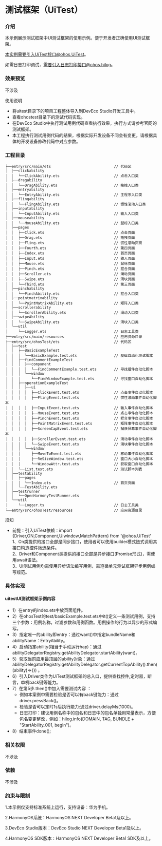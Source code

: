 # 测试框架（UiTest）

### 介绍

本示例展示测试框架中UI测试框架的使用示例。便于开发者正确使用UI测试框架。

本实例需要引入UiTest接口@ohos.UiTest。

如需日志打印调试，需要引入日志打印接口@ohos.hilog。

### 效果预览

不涉及

使用说明

- 将uitest目录下的项目工程整体导入到DevEco Studio开发工具中。
- 查看ohostest目录下的测试代码实现。
- 在DevEco Studio中执行测试用例代码查看执行效果，执行方式请参考官网的测试框架。
- 本工程执行测试用例代码的结果，根据实际开发设备不同会有变更。请根据具体的开发设备修改代码中对应参数。

### 工程目录

```
├──entry/src/main/ets                             // 代码区
│  ├──clickability  
│  │  └──ClickAbility.ets                         // 点击入口类
│  ├──dragability  
│  │  └──DragAbility.ets                          // 拖拽入口类
│  ├──entryability  
│  │  └──EntryAbility.ets                         // 主程序入口类
│  ├──flingability  
│  │  └──FlingAbility.ets                         // 惯性滚动入口类
│  ├──inputability  
│  │  └──InputAbility.ets                         // 输入入口类
│  ├──mouseability  
│  │  └──MouseAbility.ets                         // 鼠标入口类
│  ├──pages  
│  │  ├──Click.ets                                // 点击页面
│  │  ├──Drag.ets                                 // 拖拽页面
│  │  ├──Fling.ets                                // 惯性滚动页面
│  │  ├──Fourth.ets                               // 第四页面
│  │  ├──Index.ets                                // 首页页面
│  │  ├──Input.ets                                // 输入页面
│  │  ├──Mouse.ets                                // 鼠标页面
│  │  ├──Pinch.ets                                // 捏合页面
│  │  ├──Scroller.ets                             // 滑动页面
│  │  ├──Swipe.ets                                // 滑块页面
│  │  └──Third.ets                                // 第三页面
│  ├──pinchability  
│  │  └──PinchAbility.ets                         // 捏合入口类
│  ├──pointmatrixability  
│  │  └──PointMatrixAbility.ets                   // 矩阵入口类
│  ├──scrollerability  
│  │  └──ScrollerAbility.ets                      // 滑动入口类
│  ├──swipeAbility  
│  │  └──SwipeAbility.ets                         // 滑块入口类
│  └──util  
│     └──Logger.ets                               // 日志工具类
├──entry/src/main/resources                       // 应用资源目录
├──entry/src/ohosTest/ets                         // 代码区
│  ├──test
│  │  ├──BasicExampleTest                        
│  │  │  └──BasicExample.test.ets                 // 基础自动化测试脚本
│  │  ├──findCommentExampleTest                        
│  │  │  ├──component
│  │  │  │  └──FindCommentExample.test.ets        // 寻找组件自动化脚本
│  │  │  └──window
│  │  │     └──FindWindowExample.test.ets         // 寻找窗口自动化脚本
│  │  ├──operationExampleTest                        
│  │  │  ├──ui
│  │  │  │  ├──ClickEvent.test.ets                // 点击事件自动化脚本
│  │  │  │  ├──FlingEvent.test.ets                // 惯性滚动事件自动化脚本
│  │  │  │  ├──InputEvent.test.ets                // 输入事件自动化脚本
│  │  │  │  ├──MouseEvent.test.ets                // 点击事件自动化脚本
│  │  │  │  ├──PinchEvent.test.ets                // 捏合事件自动化脚本
│  │  │  │  ├──PointMatrixEvent.test.ets          // 矩阵事件自动化脚本
│  │  │  │  ├──ScreenCapEvent.test.ets            // 捕获屏幕事件自动化脚本
│  │  │  │  ├──ScrollerEvent.test.ets             // 滑动事件自动化脚本
│  │  │  │  └──SwipeEvent.test.ets                // 滑块事件自动化脚本
│  │  │  └──window
│  │  │     ├──MoveToEvent.test.ets               // 移动事件自动化脚本
│  │  │     ├──ReSizeWindow.test.ets              // 窗口大小自动化脚本
│  │  │     └──WindowAttr.test.ets                // 获取窗口自动化脚本
│  │  └──List.test.ets                            // 测试脚本列表
│  ├──testability
│  │  ├──pages
│  │  │  └──Index.ets                             // 首页页面
│  │  └──TestAbility.ets   
│  ├──testrunner                       
│  │  └──OpenHarmonyTestRunner.ets  
│  └──util                       
│     └──Logger.ts                                // 日志工具类
└──entry/src/ohosTest/resources                   // 应用资源目录
```

 须知

- 前提：引入UiTest依赖：import {Driver,ON,Component,Uiwindow,MatchPattern} from '@ohos.UiTest'  
1、On类提供的接口全部是同步接口，使用者可以使用builder模式链式调用其接口构造控件筛选条件。  
2、Driver和Component类提供的接口全部是异步接口(Promise形式)，需使用await语法。  
3、Ui测试用例均需使用异步语法编写用例，需遵循单元测试框架异步用例编写规范。

### 具体实现

#### uitestUI测试框架示例内容

- 1）在entry的index.ets中放页面组件。
- 2）在ohosTest的test/basicExample.test.ets中it()定义一条测试用例，支持三个参数：用例名称，过滤参数和用例函数。用例操作的行为以异步的形式编写。
- 3）指定唯一的ability即entry：通过want()中指定bundleName和abilityName：EntryAbility。
- 4）启动指定ability(相当于手动运行hap)：通过abilityDelegatorRegistry.getAbilityDelegator.startAbility(want)。
- 5）获取当前应用最顶层的ability对象：通过abilityDelegatorRegistry.getAbilityDelegator.getCurrentTopAbility().then((ability)=>{}) 。
- 6）引入Driver类作为UiTest测试框架的总入口，提供查找控件,定时器，断言，单机back键等能力。
- 7）在第5步.then()中加入需要测试内容 ：  
  - 例如本案例中需要检验是否可以有back键能力：通过driver.pressBack()。  
  - 检验是否可以定时1s后执行能力:通过driver.delayMs(1000)。  
  - 日志打印：建议用例名称中的包名和日志中的包名单独用常量表示，方便包名变更整改，例如：hilog.info(DOMAIN, TAG, BUNDLE + "StartAbility_001, begin")。
- 8）结束事件done();

### 相关权限

不涉及

### 依赖

不涉及

### 约束与限制

1.本示例仅支持标准系统上运行，支持设备：华为手机。

2.HarmonyOS系统：HarmonyOS NEXT Developer Beta1及以上。

3.DevEco Studio版本：DevEco Studio NEXT Developer Beta1及以上。

4.HarmonyOS SDK版本：HarmonyOS NEXT Developer Beta1 SDK及以上。
